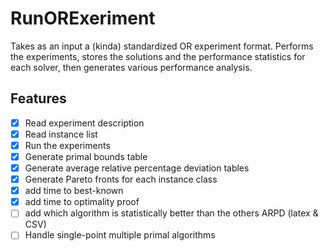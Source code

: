 # RunORExeriment

Takes as an input a (kinda) standardized OR experiment format.
Performs the experiments, stores the solutions and the performance statistics
for each solver, then generates various performance analysis.

## Features

 - [X] Read experiment description
 - [X] Read instance list
 - [X] Run the experiments
 - [X] Generate primal bounds table
 - [X] Generate average relative percentage deviation tables
 - [X] Generate Pareto fronts for each instance class
 - [X] add time to best-known
 - [X] add time to optimality proof
 - [ ] add which algorithm is statistically better than the others ARPD (latex & CSV)
 - [ ] Handle single-point multiple primal algorithms
